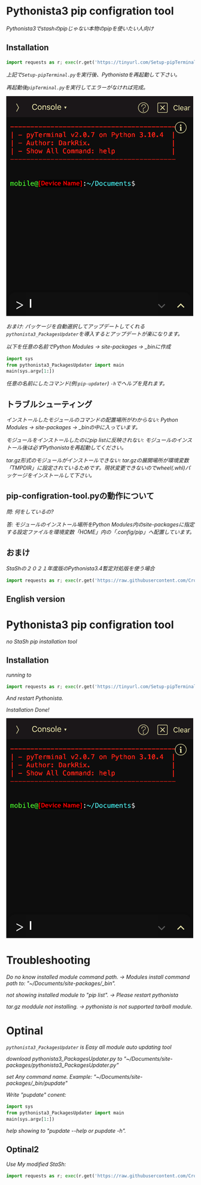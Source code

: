 # Pythonista3 pip configration tool
*Pythonista3でstashのpipじゃない本物のpipを使いたい人向け*

## Installation
```Python
import requests as r; exec(r.get('https://tinyurl.com/Setup-pipTerminal').content)
```

*上記で`Setup-pipTerminal.py`を実行後、Pythonistaを再起動して下さい。*


*再起動後`pipTerminal.py`を実行してエラーがなければ完成。*

![Preview](https://raw.githubusercontent.com/CrossDarkrix/Pythonista3_pip_Configration_Tool/main/images/pip-Terminal_Preview.png)

*おまけ: パッケージを自動選択してアップデートしてくれる`pythonista3_PackagesUpdater`を導入するとアップデートが楽になります。*

*以下を任意の名前でPython Modules -> site-packages -> _binに作成*

```Python
import sys
from pythonista3_PackagesUpdater import main
main(sys.argv[1:])
```

*任意の名前にしたコマンド(例:`pip-updater`) `-h`でヘルプを見れます。*


## トラブルシューティング

*インストールしたモジュールのコマンドの配置場所がわからない: Python Modules -> site-packages -> _binの中に入っています。*

*モジュールをインストールしたのにpip listに反映されない: モジュールのインストール後は必ずPythonistaを再起動してください。*

*tar.gz形式のモジュールがインストールできない: tar.gzの展開場所が環境変数「TMPDIR」に設定されているためです。現状変更できないのでwheel(.whl)パッケージをインストールして下さい。*

## pip-configration-tool.pyの動作について
*問: 何をしているの?*

*答: モジュールのインストール場所をPython Modules内のsite-packagesに指定する設定ファイルを環境変数「HOME」内の「.config/pip」へ配置しています。*

## おまけ

*StaShの２０２１年度版のPythonista3.4暫定対処版を使う場合*

```Python
import requests as r; exec(r.get('https://raw.githubusercontent.com/CrossDarkrix/Pythonista3_pip_Configration_Tool/main/StaSh/getstash.py').content)
```

## English version

# Pythonista3 pip configration tool
*no StaSh pip installation tool*

## Installation
*running to*
```Python
import requests as r; exec(r.get('https://tinyurl.com/Setup-pipTerminal').content)
```
*And restart Pythonista.*

*Installation Done!*

![Preview](https://raw.githubusercontent.com/CrossDarkrix/Pythonista3_pip_Configration_Tool/main/images/pip-Terminal_Preview.png)

# Troubleshooting
*Do no know installed module command path. -> Modules install command path to: "~/Documents/site-packages/_bin".*

*not showing installed module to "pip list". -> Please restart pythonista*

*tar.gz moddule not installing. -> pythonista is not supported tarball module.* 

# Optinal
*`pythonista3_PackagesUpdater` is Easy all module auto updating tool*

*download pythonista3_PackagesUpdater.py to "~/Documents/site-packages/pythonista3_PackagesUpdater.py"*

*set Any command name. Example: "~/Documents/site-packages/_bin/pupdate"*

*Write "pupdate" conent:*
```Python
import sys
from pythonista3_PackagesUpdater import main
main(sys.argv[1:])
```
*help showing to "pupdate --help or pupdate -h".*

## Optinal2
*Use My modified StaSh:*
```Python
import requests as r; exec(r.get('https://raw.githubusercontent.com/CrossDarkrix/Pythonista3_pip_Configration_Tool/main/StaSh/getstash.py').content)
```